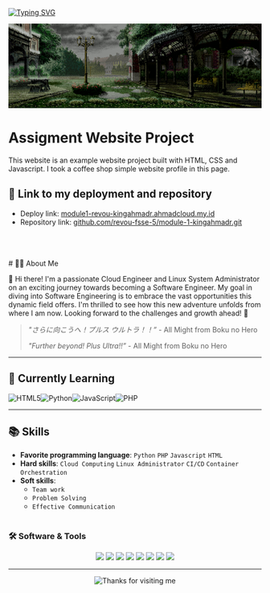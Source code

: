 [![Typing SVG](https://readme-typing-svg.demolab.com?font=Fira+Code&size=40&pause=1000&color=000000&background=BBFF20&center=true&vCenter=true&random=true&width=440&height=60&lines=Welcome+to+My+Page)](https://git.io/typing-svg)

![Alt text](Images/rainy-day.gif)

# Assigment Website Project
<p>
This website is an example website project built with HTML, CSS and Javascript.
I took a coffee shop simple website profile in this page.
</p>

## 📔 Link to my deployment and repository
* Deploy link: [module1-revou-kingahmadr.ahmadcloud.my.id](https://module1-revou-kingahmadr.ahmadcloud.my.id//) 
* Repository link: [github.com/revou-fsse-5/module-1-kingahmadr.git](https://github.com/revou-fsse-5/module-1-kingahmadr.git)
<br>
<br>
<br>
# 👨‍💻 About Me

<!-- <div class="container" style="display: flex; align-items: center;">
    <img src="Images/Profile.jpg" alt="Blueberry Muffins" style="max-width: 150px; height: auto; border-radius: 50%; margin-right: 20px;">
    <p>👋 Hi there! I'm a passionate Cloud Engineer and Linux System Administrator on an exciting journey towards becoming a Software Engineer. My goal in diving into Software Engineering is to embrace the vast opportunities this dynamic field offers. I'm thrilled to see how this new adventure unfolds from where I am now. Looking forward to the challenges and growth ahead! 🚀</p>
</div>
<br>
<br> -->

<p>👋 Hi there! I'm a passionate Cloud Engineer and Linux System Administrator on an exciting journey towards becoming a Software Engineer. My goal in diving into Software Engineering is to embrace the vast opportunities this dynamic field offers. I'm thrilled to see how this new adventure unfolds from where I am now. Looking forward to the challenges and growth ahead! 🚀</p>


> _"さらに向こうへ！プルス ウルトラ！！”_ - All Might from Boku no Hero
> 
> _"Further beyond! Plus Ultra!!”_ - All Might from Boku no Hero
> 
---

## 🌱 **Currently Learning**
![HTML5](https://img.shields.io/badge/html5-%23E34F26.svg?style=for-the-badge&logo=html5&logoColor=white)![Python](https://img.shields.io/badge/python-3670A0?style=for-the-badge&logo=python&logoColor=ffdd54)![JavaScript](https://img.shields.io/badge/javascript-%23323330.svg?style=for-the-badge&logo=javascript&logoColor=%23F7DF1E)![PHP](https://img.shields.io/badge/php-%23777BB4.svg?style=for-the-badge&logo=php&logoColor=white)

---

## 📚 **Skills**

- **Favorite programming language**: `Python` `PHP` `Javascript` `HTML`
- **Hard skills**: `Cloud Computing` `Linux Administrator` `CI/CD` `Container Orchestration`
- **Soft skills**: 
  - `Team work`
  - `Problem Solving`
  - `Effective Communication`
#

### 🛠 **Software & Tools**

<p align="center">
    <img src="https://img.shields.io/badge/Ubuntu-E95420?style=for-the-badge&logo=ubuntu&logoColor=white">
    <img src="https://img.shields.io/badge/-Rocky%20Linux-%2310B981?style=for-the-badge&logo=rockylinux&logoColor=white">
    <img src="https://img.shields.io/badge/Debian-D70A53?style=for-the-badge&logo=debian&logoColor=white">
    <img src="https://img.shields.io/badge/GoogleCloud-%234285F4.svg?style=for-the-badge&logo=google-cloud&logoColor=white)">
    <img src="https://img.shields.io/badge/laravel-%23FF2D20.svg?style=for-the-badge&logo=laravel&logoColor=white">
    <img src="https://img.shields.io/badge/gitlab%20ci-%23181717.svg?style=for-the-badge&logo=gitlab&logoColor=white)">
    <img src="https://img.shields.io/badge/Linux-FCC624?logo=Linux&logoColor=black&style=for-the-badge">
    <img src="https://img.shields.io/badge/VSCode-007ACC?logo=visualstudiocode&logoColor=white&style=for-the-badge">
</p>

---

<div align="center">

<img height="120" alt="Thanks for visiting me" width="100%" src="https://raw.githubusercontent.com/BrunnerLivio/brunnerlivio/master/images/marquee.svg" />
<br />
